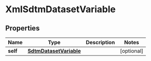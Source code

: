

# XmlSdtmDatasetVariable


## Properties

Name | Type | Description | Notes
------------ | ------------- | ------------- | -------------
**self** | [**SdtmDatasetVariable**](SdtmDatasetVariable.md) |  |  [optional]



